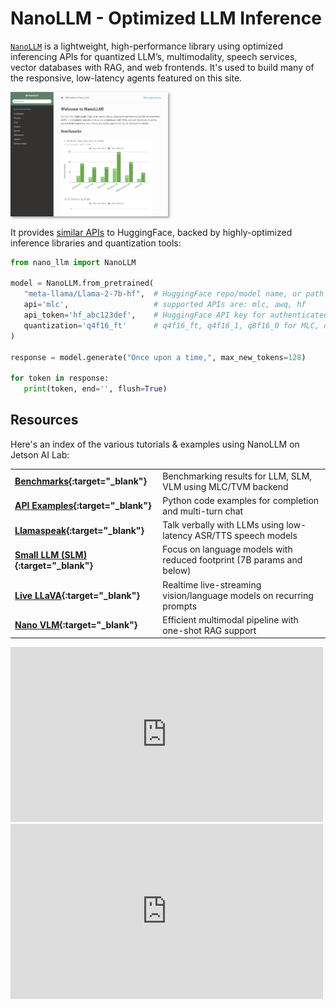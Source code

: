 # NanoLLM - Optimized LLM Inference

[`NanoLLM`](https://dusty-nv.github.io/NanoLLM) is a lightweight, high-performance library using optimized inferencing APIs for quantized LLM’s, multimodality, speech services, vector databases with RAG, and web frontends. It's used to build many of the responsive, low-latency agents featured on this site.

<a href="https://dusty-nv.github.io/NanoLLM" target="_blank"><img src="./images/nano_llm_docs.jpg" style="max-width: 50%; box-shadow: 2px 2px 4px rgba(0, 0, 0, 0.4);"></img></a>

It provides <a href="tutorial_api-examples.html#nanollm" target="_blank">similar APIs</a> to HuggingFace, backed by highly-optimized inference libraries and quantization tools:

```python
from nano_llm import NanoLLM

model = NanoLLM.from_pretrained(
   "meta-llama/Llama-2-7b-hf",  # HuggingFace repo/model name, or path to HF model checkpoint
   api='mlc',                   # supported APIs are: mlc, awq, hf
   api_token='hf_abc123def',    # HuggingFace API key for authenticated models ($HUGGINGFACE_TOKEN)
   quantization='q4f16_ft'      # q4f16_ft, q4f16_1, q8f16_0 for MLC, or path to AWQ weights
)

response = model.generate("Once upon a time,", max_new_tokens=128)

for token in response:
   print(token, end='', flush=True)
```

## Resources

Here's an index of the various tutorials & examples using NanoLLM on Jetson AI Lab:

|      |                     |
| :---------- | :----------------------------------- |
| **[Benchmarks](./benchmarks.md){:target="_blank"}** | Benchmarking results for LLM, SLM, VLM using MLC/TVM backend |
| **[API Examples](./tutorial_api-examples.md#nanollm){:target="_blank"}** | Python code examples for completion and multi-turn chat |
| **[Llamaspeak](./tutorial_llamaspeak.md){:target="_blank"}** | Talk verbally with LLMs using low-latency ASR/TTS speech models |
| **[Small LLM (SLM)](./tutorial_slm.md){:target="_blank"}** | Focus on language models with reduced footprint (7B params and below) |
| **[Live LLaVA](./tutorial_live-llava.md){:target="_blank"}** | Realtime live-streaming vision/language models on recurring prompts |
| **[Nano VLM](./tutorial_nano-vlm.md){:target="_blank"}** | Efficient multimodal pipeline with one-shot RAG support |


<div><iframe width="500" height="280" src="https://www.youtube.com/embed/UOjqF3YCGkY" style="display: inline-block;" title="YouTube video player" frameborder="0" allow="accelerometer; autoplay; clipboard-write; encrypted-media; gyroscope; picture-in-picture; web-share" allowfullscreen></iframe>
<iframe width="500" height="280" src="https://www.youtube.com/embed/8Eu6zG0eEGY" style="display: inline-block;" title="YouTube video player" frameborder="0" allow="accelerometer; autoplay; clipboard-write; encrypted-media; gyroscope; picture-in-picture; web-share" allowfullscreen></iframe>
</div>
  

